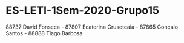 # ES-LETI-1Sem-2020-Grupo15
88737 David Fonseca -
87807 Ecaterina Grusetcaia -
87665 Gonçalo Santos -
88888 Tiago Barbosa 

